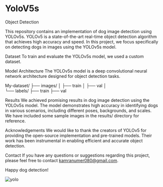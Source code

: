 # YoloV5s
Object Detection


This repository contains an implementation of dog image detection using YOLOv5s. YOLOv5 is a state-of-the-art real-time object detection algorithm that achieves high accuracy and speed. In this project, we focus specifically on detecting dogs in images using the YOLOv5s model.

Dataset
To train and evaluate the YOLOv5s model, we used a custom dataset.

Model Architecture
The YOLOv5s model is a deep convolutional neural network architecture designed for object detection tasks.


My-dataset/
  ├── images/
  │   ├── train
  │   ├── val
  │   
  └── labels/
      ├── train
      ├── val
      
     
Results
We achieved promising results in dog image detection using the YOLOv5s model. The model demonstrates high accuracy in identifying dogs in various scenarios, including different poses, backgrounds, and scales. We have included some sample images in the results/ directory for reference.


Acknowledgements
We would like to thank the creators of YOLOv5 for providing the open-source implementation and pre-trained models. Their work has been instrumental in enabling efficient and accurate object detection.

Contact
If you have any questions or suggestions regarding this project, please feel free to contact kamranumer080@gmail.com.

Happy dog detection!




![yolo](https://github.com/KamranUmer/YoloV5s/assets/86089489/59b36998-d35d-42e8-9dec-7c22593ce7cf)

